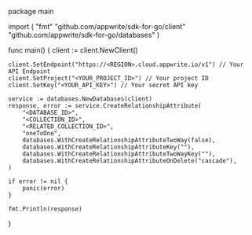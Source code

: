 package main

import (
    "fmt"
    "github.com/appwrite/sdk-for-go/client"
    "github.com/appwrite/sdk-for-go/databases"
)

func main() {
    client := client.NewClient()

    client.SetEndpoint("https://<REGION>.cloud.appwrite.io/v1") // Your API Endpoint
    client.SetProject("<YOUR_PROJECT_ID>") // Your project ID
    client.SetKey("<YOUR_API_KEY>") // Your secret API key

    service := databases.NewDatabases(client)
    response, error := service.CreateRelationshipAttribute(
        "<DATABASE_ID>",
        "<COLLECTION_ID>",
        "<RELATED_COLLECTION_ID>",
        "oneToOne",
        databases.WithCreateRelationshipAttributeTwoWay(false),
        databases.WithCreateRelationshipAttributeKey(""),
        databases.WithCreateRelationshipAttributeTwoWayKey(""),
        databases.WithCreateRelationshipAttributeOnDelete("cascade"),
    )

    if error != nil {
        panic(error)
    }

    fmt.Println(response)
}
